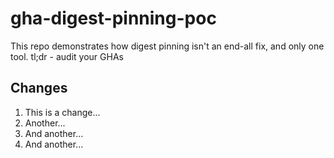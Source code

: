 # gha-digest-pinning-poc
This repo demonstrates how digest pinning isn't an end-all fix, and only one tool. tl;dr - audit your GHAs

## Changes
1. This is a change...
2. Another...
3. And another...
4. And another...
